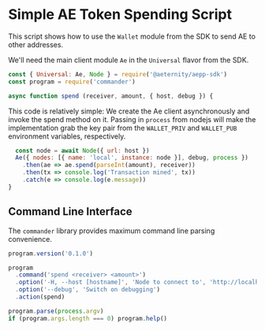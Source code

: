 


# Simple AE Token Spending Script

This script shows how to use the `Wallet` module from the SDK to send AE to
other addresses.


We'll need the main client module `Ae` in the `Universal` flavor from the SDK.


```js
const { Universal: Ae, Node } = require('@aeternity/aepp-sdk')
const program = require('commander')

async function spend (receiver, amount, { host, debug }) {
```

This code is relatively simple: We create the Ae client asynchronously and
invoke the spend method on it. Passing in `process` from nodejs will make
the implementation grab the key pair from the `WALLET_PRIV` and
`WALLET_PUB` environment variables, respectively.


```js
  const node = await Node({ url: host })
  Ae({ nodes: [{ name: 'local', instance: node }], debug, process })
    .then(ae => ae.spend(parseInt(amount), receiver))
    .then(tx => console.log('Transaction mined', tx))
    .catch(e => console.log(e.message))
}
```

## Command Line Interface

The `commander` library provides maximum command line parsing convenience.


```js
program.version('0.1.0')

program
  .command('spend <receiver> <amount>')
  .option('-H, --host [hostname]', 'Node to connect to', 'http://localhost:3013')
  .option('--debug', 'Switch on debugging')
  .action(spend)

program.parse(process.argv)
if (program.args.length === 0) program.help()
```

